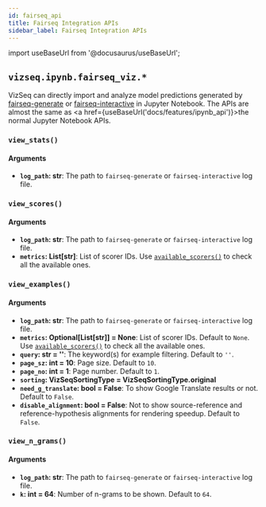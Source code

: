 ```yaml
---
id: fairseq_api
title: Fairseq Integration APIs
sidebar_label: Fairseq Integration APIs
---
```


import useBaseUrl from '@docusaurus/useBaseUrl';

## `vizseq.ipynb.fairseq_viz.*`
VizSeq can directly import and analyze model predictions generated
by <a href="https://github.com/pytorch/fairseq/blob/master/generate.py" target="_blank">fairseq-generate</a> or <a href="https://github.com/pytorch/fairseq/blob/master/interactive.py" target="_blank">fairseq-interactive</a> in
Jupyter Notebook. The APIs are almost the same
as <a href={useBaseUrl('docs/features/ipynb_api')}>the normal Jupyter Notebook APIs</a>.
### `view_stats()`
#### Arguments
- **`log_path`: str**: The path to `fairseq-generate` or `fairseq-interactive` log file.
### `view_scores()`
#### Arguments
- **`log_path`: str**: The path to `fairseq-generate` or `fairseq-interactive` log file.
- **`metrics`: List[str]**: List of scorer IDs. Use [`available_scorers()`](#available_scorers) to check all the
available ones.
### `view_examples()`
#### Arguments
- **`log_path`: str**: The path to `fairseq-generate` or `fairseq-interactive` log file.
- **`metrics`: Optional[List[str]] = None**: List of scorer IDs. Default to `None`. Use
[`available_scorers()`](#available_scorers) to check all the available ones.
- **`query`: str = ''**: The keyword(s) for example filtering. Default to `''`.
- **`page_sz`: int = 10**: Page size. Default to `10`.
- **`page_no`: int = 1**: Page number. Default to `1`.
- **`sorting`: VizSeqSortingType = VizSeqSortingType.original**
- **`need_g_translate`: bool = False**:
To show Google Translate results or not. Default to `False`.
- **`disable_alignment`: bool = False**:
Not to show source-reference and reference-hypothesis alignments for rendering speedup. Default to `False`.

### `view_n_grams()`
#### Arguments
- **`log_path`: str**: The path to `fairseq-generate` or `fairseq-interactive` log file.
- **`k`: int = 64**:
Number of n-grams to be shown. Default to `64`.
